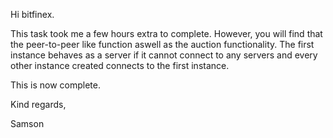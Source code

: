 Hi bitfinex.

This task took me a few hours extra to complete. However, you will find that the peer-to-peer like function aswell as the auction functionality. The first instance behaves as a server if it cannot connect to any servers and every other instance created connects to the first instance.

This is now complete.

Kind regards,

Samson

